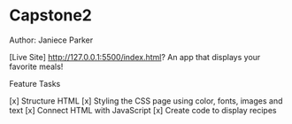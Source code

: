 # Capstone2
Author: Janiece Parker

[Live Site] http://127.0.0.1:5500/index.html?
An app that displays your favorite meals!

Feature Tasks

[x] Structure HTML
[x] Styling the CSS page using color, fonts, images and text
[x] Connect HTML with JavaScript
[x] Create code to display recipes
